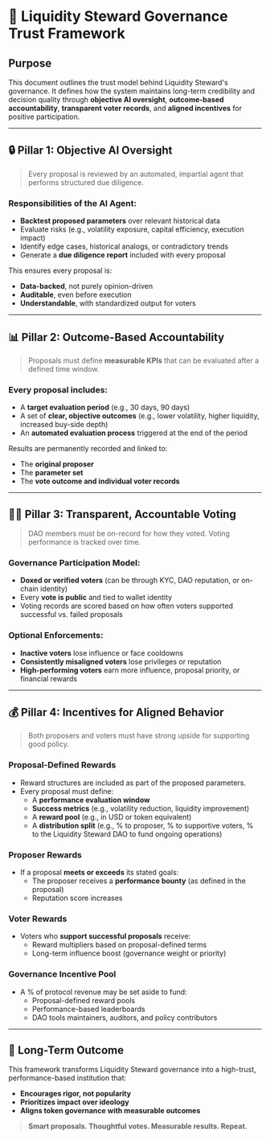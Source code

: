 # 🧱 Liquidity Steward Governance Trust Framework

## Purpose

This document outlines the trust model behind Liquidity Steward's governance. It defines how the system maintains long-term credibility and decision quality through **objective AI oversight**, **outcome-based accountability**, **transparent voter records**, and **aligned incentives** for positive participation.

---

## 🔒 Pillar 1: Objective AI Oversight

> Every proposal is reviewed by an automated, impartial agent that performs structured due diligence.

### Responsibilities of the AI Agent:
- **Backtest proposed parameters** over relevant historical data
- Evaluate risks (e.g., volatility exposure, capital efficiency, execution impact)
- Identify edge cases, historical analogs, or contradictory trends
- Generate a **due diligence report** included with every proposal

This ensures every proposal is:
- **Data-backed**, not purely opinion-driven
- **Auditable**, even before execution
- **Understandable**, with standardized output for voters

---

## 📊 Pillar 2: Outcome-Based Accountability

> Proposals must define **measurable KPIs** that can be evaluated after a defined time window.

### Every proposal includes:
- A **target evaluation period** (e.g., 30 days, 90 days)
- A set of **clear, objective outcomes** (e.g., lower volatility, higher liquidity, increased buy-side depth)
- An **automated evaluation process** triggered at the end of the period

Results are permanently recorded and linked to:
- The **original proposer**
- The **parameter set**
- The **vote outcome and individual voter records**

---

## 🧑‍⚖️ Pillar 3: Transparent, Accountable Voting

> DAO members must be on-record for how they voted. Voting performance is tracked over time.

### Governance Participation Model:
- **Doxed or verified voters** (can be through KYC, DAO reputation, or on-chain identity)
- Every **vote is public** and tied to wallet identity
- Voting records are scored based on how often voters supported successful vs. failed proposals

### Optional Enforcements:
- **Inactive voters** lose influence or face cooldowns
- **Consistently misaligned voters** lose privileges or reputation
- **High-performing voters** earn more influence, proposal priority, or financial rewards

---

## 💰 Pillar 4: Incentives for Aligned Behavior

> Both proposers and voters must have strong upside for supporting good policy.

### Proposal-Defined Rewards
- Reward structures are included as part of the proposed parameters.
- Every proposal must define:
  - A **performance evaluation window**
  - **Success metrics** (e.g., volatility reduction, liquidity improvement)
  - A **reward pool** (e.g., in USD or token equivalent)
  - A **distribution split** (e.g., % to proposer, % to supportive voters, % to the Liquidity Steward DAO to fund ongoing operations)

### Proposer Rewards
- If a proposal **meets or exceeds** its stated goals:
  - The proposer receives a **performance bounty** (as defined in the proposal)
  - Reputation score increases

### Voter Rewards
- Voters who **support successful proposals** receive:
  - Reward multipliers based on proposal-defined terms
  - Long-term influence boost (governance weight or priority)

### Governance Incentive Pool
- A % of protocol revenue may be set aside to fund:
  - Proposal-defined reward pools
  - Performance-based leaderboards
  - DAO tools maintainers, auditors, and policy contributors

---

## 🏁 Long-Term Outcome

This framework transforms Liquidity Steward governance into a high-trust, performance-based institution that:
- **Encourages rigor, not popularity**
- **Prioritizes impact over ideology**
- **Aligns token governance with measurable outcomes**

> **Smart proposals. Thoughtful votes. Measurable results. Repeat.**

